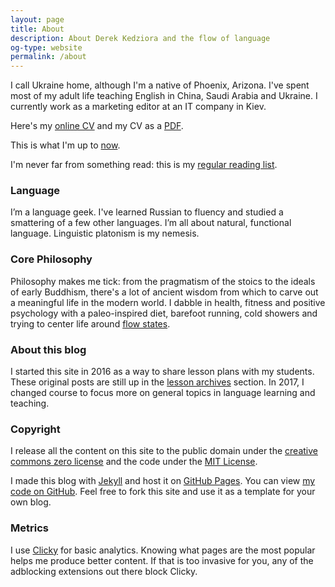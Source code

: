 ```yaml
---
layout: page
title: About
description: About Derek Kedziora and the flow of language
og-type: website
permalink: /about
---
```

I call Ukraine home, although I'm a native of Phoenix, Arizona. I've spent most of my adult life teaching English in China, Saudi Arabia and Ukraine. I currently work as a marketing editor at an IT company in Kiev.  

Here's my [online CV][0] and my CV as a [PDF][1].

This is what I'm up to [now][2].

I'm never far from something read: this is my [regular reading list][3].
<!-- Here is my [book list][4] -->

### Language

I’m a language geek. I've learned Russian to fluency and studied a smattering of a few other languages. I’m all about natural, functional language. Linguistic platonism is my nemesis.

### Core Philosophy

Philosophy makes me tick: from the pragmatism of the stoics to the ideals of early Buddhism, there's a lot of ancient wisdom from which to carve out a meaningful life in the modern world. I dabble in health, fitness and positive psychology with a paleo-inspired diet, barefoot running, cold showers and trying to center life around [flow states][5].

### About this blog

I started this site in 2016 as a way to share lesson plans with my students. These original posts are still up in the [lesson archives][6] section. In 2017, I changed course to focus more on general topics in language learning and teaching.

### Copyright

I release all the content on this site to the public domain under the [creative commons zero license][7] and the code under the [MIT License][8].

I made this blog with [Jekyll][9] and host it on [GitHub Pages][10]. You can view [my code on GitHub][11]. Feel free to fork this site and use it as a template for your own blog.

### Metrics

I use [Clicky][12] for basic analytics. Knowing what pages are the most popular helps me produce better content. If that is too invasive for you, any of the adblocking extensions out there block Clicky.  

[0]: /cv
[1]: /pages/cv-kedziora.pdf
[2]: /now
[3]: /what-I-regularly-read
[5]: https://en.wikipedia.org/wiki/Flow_(psychology)
[6]: /lesson-archives/
[7]: https://creativecommons.org/publicdomain/zero/1.0/
[8]: https://github.com/derekkedziora/derekkedziora.github.io/blob/master/LICENSE.md
[9]: http://jekyllrb.com
[10]: https://pages.github.com
[11]: https://github.com/derekkedziora/derekkedziora.github.io
[12]: https://clicky.com

